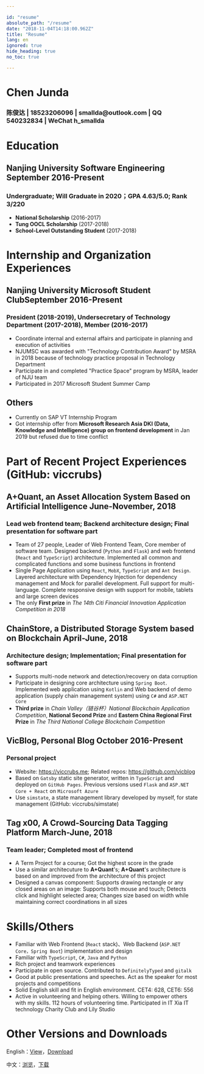 ```yaml
---

id: "resume"
absolute_path: "/resume"
date: "2018-11-04T14:18:00.962Z"
title: "Resume"
lang: en
ignored: true
hide_heading: true
no_toc: true

---
```


<resume-layout>

<h1 class="name">
Chen Junda
</h1>

<h3 class="contact">陈俊达 | 18523206096 | smallda@outlook.com | QQ 540232834 | WeChat h_smallda

</h3>

# Education

## <span class="highlight">Nanjing University Software Engineering</span> <span class="right">September 2016-Present</span>

### Undergraduate; Will Graduate in 2020；GPA 4.63/5.0; Rank 3/220
- **National Scholarship** (2016-2017)
- **Tung OOCL Scholarship** (2017-2018)
- **School-Level Outstanding Student** (2017-2018)

# Internship and Organization Experiences

## <span class="highlight">Nanjing University Microsoft Student Club</span><span class="right">September 2016-Present</span>
### President (2018-2019), Undersecretary of Technology Department (2017-2018), Member (2016-2017)
- Coordinate internal and external affairs and participate in planning and execution of activities
- NJUMSC was awarded with "Technology Contribution Award" by MSRA in 2018 because of technology practice proposal in Technology Department
- Participate in and completed "Practice Space" program by MSRA, leader of NJU team
- Participated in 2017 Microsoft Student Summer Camp

## <span class="highlight">Others</span>
- Currently on SAP VT Internship Program
- Got internship offer from **Microsoft Research Asia DKI (Data, Knowledge and Intelligence) group on frontend development** in Jan 2019 but refused due to time conflict

# Part of Recent Project Experiences (GitHub: viccrubs)

## <span class="highlight">A+Quant</span>, an Asset Allocation System Based on Artificial Intelligence <span class="right">June-November, 2018</span>
### Lead web frontend team; Backend architecture design; Final presentation for software part
- Team of 27 people, Leader of Web Frontend Team, Core member of software team. Designed backend (`Python` and `Flask`) and web frontend (`React` and `TypeScript`) architecture. Implemented all common and complicated functions and some business functions in frontend
- Single Page Application using `React`, `MobX`, `TypeScript` and `Ant Design`. Layered architecture with Dependency Injection for dependency management and Mock for parallel development. Full support for multi-language. Complete responsive design with support for mobile, tablets and large screen devices
- The only **First prize** in *The 14th Citi Financial Innovation Application Competition in 2018*

## <span class="highlight">ChainStore</span>, a Distributed Storage System based on Blockchain <span class="right">April-June, 2018</span>
### Architecture design; Implementation; Final presentation for software part
- Supports multi-node network and detection/recovery on data corruption
- Participate in designing core architecture using `Spring Boot`. Implemented web application using `Kotlin` and Web backend of demo application (supply chain management system) using `C#` and `ASP.NET Core`
- **Third prize** in *Chain Valley（链谷杯）National Blockchain Application Competition*, **National Second Prize** and **Eastern China Regional First Prize** in *The Third National College Blockchain Competition*

## <span class="highlight">VicBlog</span>, Personal Blog <span class="right">October 2016-Present</span>
### Personal project
- Website: https://viccrubs.me; Related repos: https://github.com/vicblog
- Based on `Gatsby` static site generator, written in `TypeScript` and deployed on `GitHub Pages`. Previous versions used `Flask` and `ASP.NET Core + React` on `Microsoft Azure`
- Use `simstate`, a state management library developed by myself, for state management (GitHub: viccrubs/simstate)

## <span class="highlight">Tag x00</span>, A Crowd-Sourcing Data Tagging Platform <span class="right">March-June, 2018</span>
### Team leader; Completed most of frontend
- A Term Project for a course; Got the highest score in the grade
- Use a similar architecuture to **A+Quant**'s; **A+Quant**'s architecture is based on and improved from the architecture of this project
- Designed a canvas component: Supports drawing rectangle or any closed areas on an image: Supports both mouse and touch; Detects click and highlight selected area; Changes size based on width while maintaining correct coordinations in all sizes


# Skills/Others

- Familiar with Web Frontend (`React` stack)、Web Backend (`ASP.NET Core，Spring Boot`) implementation and design
- Familiar with `TypeScript`, `C#`, `Java` and `Python`
- Rich project and teamwork experiences
- Participate in open source. Contributed to `DefinitelyTyped` and `gitalk`
- Good at public presentations and speeches. Act as the speaker for most projects and competitions
- Solid English skill and fit in English environment. CET4: 628, CET6: 556
- Active in volunteering and helping others. Willing to empower others with my skills. 112 hours of volunteering time. Participated in IT Xia IT technology Charity Club and Lily Studio

# Other Versions and Downloads

English：[View](/resume/en)，[Download](./english.pdf)

中文：[浏览](/resume/cn)，[下载](./chinese.pdf)

</resume-layout>
